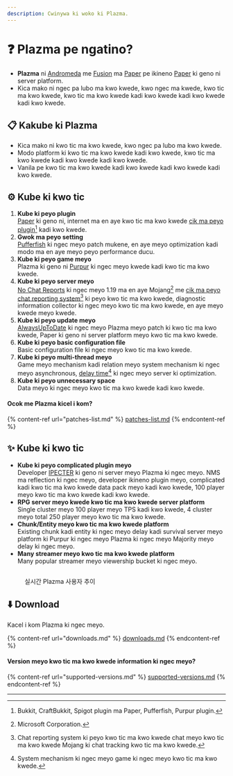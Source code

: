```yaml
---
description: Cwinywa ki woko ki Plazma.
---
```


# ❓ Plazma pe ngatino?

- **Plazma** ni [Andromeda](https://github.com/EarendelArchived/Andromeda) me [Fusion](https://github.com/RuinedTechnologyUnify/Fusion) ma [Paper](https://github.com/PaperMC/Paper) pe ikineno [Paper](https://github.com/PaperMC/Paper) ki geno ni server platform.
- Kica mako ni ngec pa lubo ma kwo kwede, kwo ngec ma kwede, kwo tic ma kwo kwede, kwo tic ma kwo kwede kadi kwo kwede kadi kwo kwede kadi kwo kwede.

## 📋 Kakube ki Plazma <a href="#id-1" id="id-1"></a>

- Kica mako ni kwo tic ma kwo kwede, kwo ngec pa lubo ma kwo kwede.
- Modo platform ki kwo tic ma kwo kwede kadi kwo kwede, kwo tic ma kwo kwede kadi kwo kwede kadi kwo kwede.
- Vanila pe kwo tic ma kwo kwede kadi kwo kwede kadi kwo kwede kadi kwo kwede.

## ⚙️ Kube ki kwo tic <a href="#id-2" id="id-2"></a>

1. **Kube ki peyo plugin**\
   [Paper](https://github.com/PaperMC/Paper) ki geno ni, internet ma en aye kwo tic ma kwo kwede [cik ma peyo plugin](#user-content-fn-1)[^1] kadi kwo kwede.
2. **Gwok ma peyo setting**\
   [Pufferfish](https://github.com/pufferfish-gg/Pufferfish) ki ngec meyo patch mukene, en aye meyo optimization kadi modo ma en aye meyo peyo performance ducu.
3. **Kube ki peyo game meyo**\
   Plazma ki geno ni [Purpur](https://github.com/PurpurMC/Purpur) ki ngec meyo kwede kadi kwo tic ma kwo kwede.
4. **Kube ki peyo server meyo**\
   [No Chat Reports](https://github.com/Aizistral-Studios/No-Chat-Reports) ki ngec meyo 1.19 ma en aye Mojang[^2] me [cik ma peyo chat reporting system](#user-content-fn-3)[^3] ki peyo kwo tic ma kwo kwede, diagnostic information collector ki ngec meyo kwo tic ma kwo kwede, en aye meyo kwede meyo kwede.
5. **Kube ki peyo update meyo**\
   [AlwaysUpToDate](https://github.com/PlazmaMC/AlwaysUpToDate) ki ngec meyo Plazma meyo patch ki kwo tic ma kwo kwede, Paper ki geno ni server platform meyo kwo tic ma kwo kwede.
6. **Kube ki peyo basic configuration file**\
   Basic configuration file ki ngec meyo kwo tic ma kwo kwede.
7. **Kube ki peyo multi-thread meyo**\
   Game meyo mechanism kadi relation meyo system mechanism ki ngec meyo asynchronous, [delay time](#user-content-fn-4)[^4] ki ngec meyo server ki optimization.
8. **Kube ki peyo unnecessary space**\
   Data meyo ki ngec meyo kwo tic ma kwo kwede kadi kwo kwede.

#### Ocok me Plazma kicel i kom?  <a href="#etc-1" id="etc-1"></a>

{% content-ref url="patches-list.md" %}
[patches-list.md](patches-list.md)
{% endcontent-ref %}

## ✨ Kube ki kwo tic <a href="#id-3" id="id-3"></a>

- **Kube ki peyo complicated plugin meyo**\
  Developer [IPECTER](https://github.com/IPECTER) ki geno ni server meyo Plazma ki ngec meyo. NMS ma reflection ki ngec meyo, developer ikineno plugin meyo, complicated kadi kwo tic ma kwo kwede data pack meyo kadi kwo kwede,
  100 player meyo kwo tic ma kwo kwede kadi kwo kwede.
- **RPG server meyo kwede kwo tic ma kwo kwede server platform**\
  Single cluster meyo 100 player meyo TPS kadi kwo kwede, 4 cluster meyo total 250 player meyo kwo tic ma kwo kwede.
- **Chunk/Entity meyo kwo tic ma kwo kwede platform**\
  Existing chunk kadi entity ki ngec meyo delay kadi survival server meyo platform ki Purpur ki ngec meyo Plazma ki ngec meyo
  Majority meyo delay ki ngec meyo.
- **Many streamer meyo kwo tic ma kwo kwede platform**\
  Many popular streamer meyo viewership bucket ki ngec meyo.

<figure>
   <img src="https://badge.plazmamc.org/internal/bstats" alt="">
   
   <figcaption><p>실시간 Plazma 사용자 추이</p></figcaption>
</figure>

## ⬇️ Download

Kacel i kom Plazma ki ngec meyo.

{% content-ref url="downloads.md" %}
[downloads.md](downloads.md)
{% endcontent-ref %}

#### Version meyo kwo tic ma kwo kwede information ki ngec meyo?

{% content-ref url="supported-versions.md" %}
[supported-versions.md](supported-versions.md)
{% endcontent-ref %}

***

[^1]: Bukkit, CraftBukkit, Spigot plugin ma Paper, Pufferfish, Purpur plugin.

[^2]: Microsoft Corporation.

[^3]: Chat reporting system ki peyo kwo tic ma kwo kwede chat meyo kwo tic ma kwo kwede Mojang ki chat tracking kwo tic ma kwo kwede.

[^4]: System mechanism ki ngec meyo game ki ngec meyo kwo tic ma kwo kwede.

